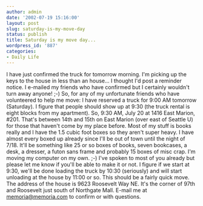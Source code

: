 ```yaml
---
author: admin
date: '2002-07-19 15:16:00'
layout: post
slug: saturday-is-my-move-day
status: publish
title: Saturday is my move day...
wordpress_id: '887'
categories:
- Daily Life
---
```


I have just confirmed the truck for tomorrow morning. I'm picking up the
keys to the house in less than an house... I thought I'd post a reminder
notice. I e-mailed my friends who have confirmed but I certainly
wouldn't turn away anyone! ;-) So, for any of my unfortunate friends who
have volunteered to help me move: I have reserved a truck for 9:00 AM
tomorrow (Saturday). I figure that people should show up at 9:30 (the
truck rental is eight blocks from my apartment). So, 9:30 AM, July 20 at
1416 East Marion, \#201. That's between 14th and 15th on East Marion
(over east of Seattle U) for those that haven't come by my place before.
Most of my stuff is books really and I have the 1.5 cubic foot boxes so
they aren't super heavy. I have almost every boxed up already since I'll
be out of town until the night of 7/18. It'll be something like 25 or so
boxes of books, seven bookcases, a desk, a dresser, a futon sans frame
and probably 15 boxes of misc crap. I'm moving my computer on my own.
;-) I've spoken to most of you already but please let me know if you'll
be able to make it or not. I figure if we start at 9:30, we'll be done
loading the truck by 10:30 (seriously) and will start unloading at the
house by 11:00 or so. This should be a fairly quick move. The address of
the house is 9623 Roosevelt Way NE. It's the corner of 97th and
Roosevelt just south of Northgate Mall. E-mail me at memoria@memoria.com
to confirm or with questions.
